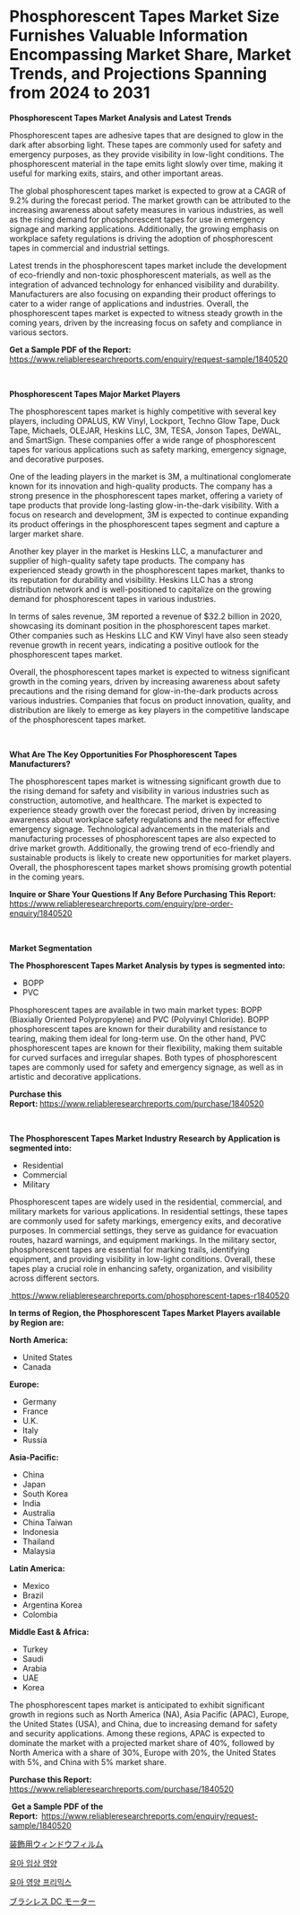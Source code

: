 <p><h1>Phosphorescent Tapes Market Size Furnishes Valuable Information Encompassing Market Share, Market Trends, and Projections Spanning from 2024 to 2031</h1></p><p><strong>Phosphorescent Tapes Market Analysis and Latest Trends</strong></p>
<p><p>Phosphorescent tapes are adhesive tapes that are designed to glow in the dark after absorbing light. These tapes are commonly used for safety and emergency purposes, as they provide visibility in low-light conditions. The phosphorescent material in the tape emits light slowly over time, making it useful for marking exits, stairs, and other important areas.</p><p>The global phosphorescent tapes market is expected to grow at a CAGR of 9.2% during the forecast period. The market growth can be attributed to the increasing awareness about safety measures in various industries, as well as the rising demand for phosphorescent tapes for use in emergency signage and marking applications. Additionally, the growing emphasis on workplace safety regulations is driving the adoption of phosphorescent tapes in commercial and industrial settings.</p><p>Latest trends in the phosphorescent tapes market include the development of eco-friendly and non-toxic phosphorescent materials, as well as the integration of advanced technology for enhanced visibility and durability. Manufacturers are also focusing on expanding their product offerings to cater to a wider range of applications and industries. Overall, the phosphorescent tapes market is expected to witness steady growth in the coming years, driven by the increasing focus on safety and compliance in various sectors.</p></p>
<p><strong>Get a Sample PDF of the Report:&nbsp;</strong> <a href="https://www.reliableresearchreports.com/enquiry/request-sample/1840520">https://www.reliableresearchreports.com/enquiry/request-sample/1840520</a></p>
<p>&nbsp;</p>
<p><strong>Phosphorescent Tapes Major Market Players</strong></p>
<p><p>The phosphorescent tapes market is highly competitive with several key players, including OPALUS, KW Vinyl, Lockport, Techno Glow Tape, Duck Tape, Michaels, OLEJAR, Heskins LLC, 3M, TESA, Jonson Tapes, DeWAL, and SmartSign. These companies offer a wide range of phosphorescent tapes for various applications such as safety marking, emergency signage, and decorative purposes.</p><p>One of the leading players in the market is 3M, a multinational conglomerate known for its innovation and high-quality products. The company has a strong presence in the phosphorescent tapes market, offering a variety of tape products that provide long-lasting glow-in-the-dark visibility. With a focus on research and development, 3M is expected to continue expanding its product offerings in the phosphorescent tapes segment and capture a larger market share.</p><p>Another key player in the market is Heskins LLC, a manufacturer and supplier of high-quality safety tape products. The company has experienced steady growth in the phosphorescent tapes market, thanks to its reputation for durability and visibility. Heskins LLC has a strong distribution network and is well-positioned to capitalize on the growing demand for phosphorescent tapes in various industries.</p><p>In terms of sales revenue, 3M reported a revenue of $32.2 billion in 2020, showcasing its dominant position in the phosphorescent tapes market. Other companies such as Heskins LLC and KW Vinyl have also seen steady revenue growth in recent years, indicating a positive outlook for the phosphorescent tapes market.</p><p>Overall, the phosphorescent tapes market is expected to witness significant growth in the coming years, driven by increasing awareness about safety precautions and the rising demand for glow-in-the-dark products across various industries. Companies that focus on product innovation, quality, and distribution are likely to emerge as key players in the competitive landscape of the phosphorescent tapes market.</p></p>
<p>&nbsp;</p>
<p><strong>What Are The Key Opportunities For Phosphorescent Tapes Manufacturers?</strong></p>
<p><p>The phosphorescent tapes market is witnessing significant growth due to the rising demand for safety and visibility in various industries such as construction, automotive, and healthcare. The market is expected to experience steady growth over the forecast period, driven by increasing awareness about workplace safety regulations and the need for effective emergency signage. Technological advancements in the materials and manufacturing processes of phosphorescent tapes are also expected to drive market growth. Additionally, the growing trend of eco-friendly and sustainable products is likely to create new opportunities for market players. Overall, the phosphorescent tapes market shows promising growth potential in the coming years.</p></p>
<p><strong>Inquire or Share Your Questions If Any Before Purchasing This Report:</strong> <a href="https://www.reliableresearchreports.com/enquiry/pre-order-enquiry/1840520">https://www.reliableresearchreports.com/enquiry/pre-order-enquiry/1840520</a></p>
<p>&nbsp;</p>
<p><strong>Market Segmentation</strong></p>
<p><strong>The Phosphorescent Tapes Market Analysis by types is segmented into:</strong></p>
<p><ul><li>BOPP</li><li>PVC</li></ul></p>
<p><p>Phosphorescent tapes are available in two main market types: BOPP (Biaxially Oriented Polypropylene) and PVC (Polyvinyl Chloride). BOPP phosphorescent tapes are known for their durability and resistance to tearing, making them ideal for long-term use. On the other hand, PVC phosphorescent tapes are known for their flexibility, making them suitable for curved surfaces and irregular shapes. Both types of phosphorescent tapes are commonly used for safety and emergency signage, as well as in artistic and decorative applications.</p></p>
<p><strong>Purchase this Report:&nbsp;</strong><a href="https://www.reliableresearchreports.com/purchase/1840520">https://www.reliableresearchreports.com/purchase/1840520</a></p>
<p>&nbsp;</p>
<p><strong>The Phosphorescent Tapes Market Industry Research by Application is segmented into:</strong></p>
<p><ul><li>Residential</li><li>Commercial</li><li>Military</li></ul></p>
<p><p>Phosphorescent tapes are widely used in the residential, commercial, and military markets for various applications. In residential settings, these tapes are commonly used for safety markings, emergency exits, and decorative purposes. In commercial settings, they serve as guidance for evacuation routes, hazard warnings, and equipment markings. In the military sector, phosphorescent tapes are essential for marking trails, identifying equipment, and providing visibility in low-light conditions. Overall, these tapes play a crucial role in enhancing safety, organization, and visibility across different sectors.</p></p>
<p><a href="https://www.reliableresearchreports.com/phosphorescent-tapes-r1840520">&nbsp;https://www.reliableresearchreports.com/phosphorescent-tapes-r1840520</a></p>
<p><strong>In terms of Region, the Phosphorescent Tapes Market Players available by Region are:</strong></p>
<p>
    <p> <strong> North America: </strong>
        <ul>
            <li>United States</li>
            <li>Canada</li>
        </ul>
        </p> 
    <p> <strong> Europe: </strong>
        <ul>
            <li>Germany</li>
            <li>France</li>
            <li>U.K.</li>
            <li>Italy</li>
            <li>Russia</li>
        </ul>
        </p> 
    <p> <strong> Asia-Pacific: </strong>
        <ul>
            <li>China</li>
            <li>Japan</li>
            <li>South Korea</li>
            <li>India</li>
            <li>Australia</li>
            <li>China Taiwan</li>
            <li>Indonesia</li>
            <li>Thailand</li>
            <li>Malaysia</li>
        </ul>
        </p> 
    <p> <strong> Latin America: </strong>
        <ul>
            <li>Mexico</li>
            <li>Brazil</li>
            <li>Argentina Korea</li>
            <li>Colombia</li>
        </ul>
        </p> 
    <p> <strong> Middle East & Africa: </strong>
        <ul>
            <li>Turkey</li>
            <li>Saudi</li>
            <li>Arabia</li>
            <li>UAE</li>
            <li>Korea</li>
        </ul>
    </p>
    </p>
<p><p>The phosphorescent tapes market is anticipated to exhibit significant growth in regions such as North America (NA), Asia Pacific (APAC), Europe, the United States (USA), and China, due to increasing demand for safety and security applications. Among these regions, APAC is expected to dominate the market with a projected market share of 40%, followed by North America with a share of 30%, Europe with 20%, the United States with 5%, and China with 5% market share.</p></p>
<p><strong>Purchase this Report: </strong><a href="https://www.reliableresearchreports.com/purchase/1840520">https://www.reliableresearchreports.com/purchase/1840520</a></p>
<p>&nbsp;<strong>Get a Sample PDF of the Report:&nbsp;&nbsp;</strong><a href="https://www.reliableresearchreports.com/enquiry/request-sample/1840520">https://www.reliableresearchreports.com/enquiry/request-sample/1840520</a></p>
<p><strong></strong></p>
<p><p><a href="https://medium.com/@torreyjones1910/%E8%A3%85%E9%A3%BE%E7%94%A8%E3%82%A6%E3%82%A3%E3%83%B3%E3%83%89%E3%82%A6%E3%83%95%E3%82%A3%E3%83%AB%E3%83%A0%E3%81%AE%E5%B8%82%E5%A0%B4%E8%A6%8F%E6%A8%A1%E3%81%A8%E3%82%B7%E3%82%A7%E3%82%A2%E5%88%86%E6%9E%90-%E6%88%90%E9%95%B7%E3%83%88%E3%83%AC%E3%83%B3%E3%83%89%E3%81%A82024%E5%B9%B4%E3%81%8B%E3%82%892031%E5%B9%B4%E3%81%AE%E4%BA%88%E6%B8%AC-88d61f3c093c">装飾用ウィンドウフィルム</a></p><p><a href="https://medium.com/@albinbrakus2023/%EC%98%81%EC%95%84-%EC%9E%84%EC%83%81-%EC%98%81%EC%96%91-%EC%82%B0%EC%97%85-%EB%B6%84%EC%84%9D-%EB%B3%B4%EA%B3%A0%EC%84%9C-%EC%9D%91%EC%9A%A9-%ED%94%84%EB%A1%9C%EA%B7%B8%EB%9E%A8-%EC%A7%80%EC%97%AD-%EA%B2%BD%EC%9F%81-%EC%A0%84%EB%9E%B5%EB%B3%84-%EC%8B%9C%EC%9E%A5-%EA%B7%9C%EB%AA%A8-%EC%A0%90%EC%9C%A0%EC%9C%A8-%ED%8A%B8%EB%A0%8C%EB%93%9C-2024-2031-d1d864f40b39">유아 임상 영양</a></p><p><a href="https://medium.com/@albinbrakus2023/%EA%B8%80%EB%A1%9C%EB%B2%8C-%EC%98%81%EC%9C%A0%EC%95%84-%EC%98%81%EC%96%91-%ED%94%84%EB%A6%AC%EB%AF%B9%EC%8A%A4-%EC%8B%9C%EC%9E%A5-%EA%B7%9C%EB%AA%A8%EB%8A%94-%EC%97%B0%ED%8F%89%EA%B7%A0-%EC%84%B1%EC%9E%A5%EB%A5%A0-%EC%97%90-%EC%9D%B4%EB%A5%B4%EB%8A%94-%EA%B2%83%EC%9C%BC%EB%A1%9C-%EC%98%88%EC%83%81%EB%90%98%EB%A9%B0-%EB%B3%B8-%EB%B3%B4%EA%B3%A0%EC%84%9C%EB%8A%94-2024%EB%85%84%EB%B6%80%ED%84%B0-2031%EB%85%84%EA%B9%8C%EC%A7%80%EC%9D%98-%EC%8B%9C%EC%9E%A5-%EC%84%B1%EC%9E%A5-%ED%8A%B8%EB%A0%8C%EB%93%9C-%EA%B8%B0%ED%9A%8C-%EB%B0%8F-%EC%98%88%EC%B8%A1%EC%9D%84-%EB%8B%A4%EB%A3%A8%EA%B3%A0-82aa508cba73">유아 영양 프리믹스</a></p><p><a href="https://medium.com/@torreyjones1910/%E3%83%96%E3%83%A9%E3%82%B7%E3%83%AC%E3%82%B9dc%E3%83%A2%E3%83%BC%E3%82%BF%E3%83%BC%E5%B8%82%E5%A0%B4-2024%E5%B9%B4%E3%81%8B%E3%82%892031%E5%B9%B4%E3%81%BE%E3%81%A7%E3%81%AE%E6%9C%9F%E9%96%93%E3%81%AB%E3%81%8A%E3%81%91%E3%82%8B%E6%A5%AD%E7%95%8C%E3%81%AE%E3%83%88%E3%83%AC%E3%83%B3%E3%83%89%E3%81%A8%E4%BA%88%E6%B8%AC-1bb8deb4b685">ブラシレス DC モーター</a></p></p>